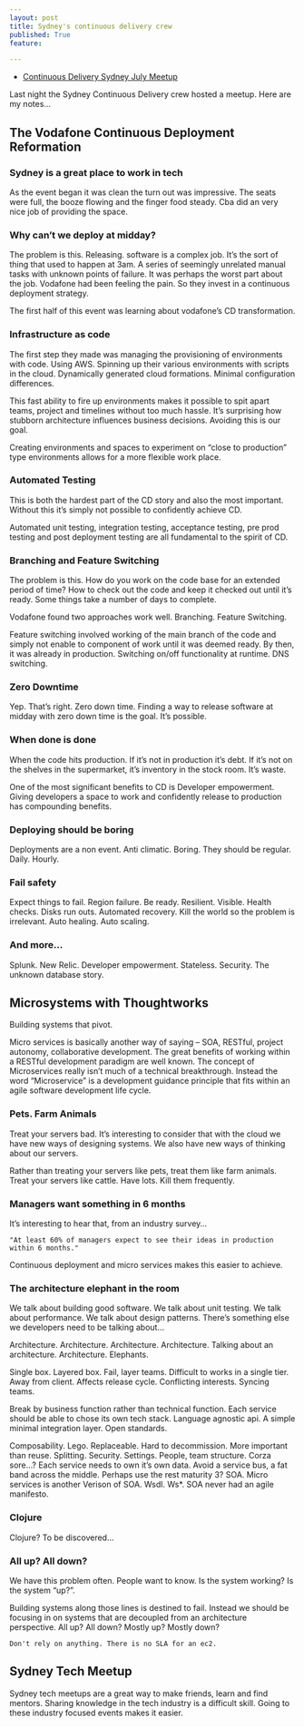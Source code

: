 ```yaml
---
layout: post
title: Sydney's continuous delivery crew
published: True
feature: 

---
```


*   [Continuous Delivery Sydney July Meetup](http://www.meetup.com/Continuous-Delivery-Sydney/events/181191512/)

Last night the Sydney Continuous Delivery crew hosted a meetup. Here are my notes…

## The Vodafone Continuous Deployment Reformation

### Sydney is a great place to work in tech

As the event began it was clean the turn out was impressive. The seats were full, the booze flowing and the finger food steady. Cba did an very nice job of providing the space.

### Why can’t we deploy at midday?

The problem is this. Releasing. software is a complex job. It’s the sort of thing that used to happen at 3am. A series of seemingly unrelated manual tasks with unknown points of failure. It was perhaps the worst part about the job. Vodafone had been feeling the pain. So they invest in a continuous deployment strategy.

The first half of this event was learning about vodafone’s CD transformation.

### Infrastructure as code

The first step they made was managing the provisioning of environments with code. Using AWS. Spinning up their various environments with scripts in the cloud. Dynamically generated cloud formations. Minimal configuration differences.

This fast ability to fire up environments makes it possible to spit apart teams, project and timelines without too much hassle. It’s surprising how stubborn architecture influences business decisions. Avoiding this is our goal.

Creating environments and spaces to experiment on “close to production” type environments allows for a more flexible work place.

### Automated Testing

This is both the hardest part of the CD story and also the most important. Without this it’s simply not possible to confidently achieve CD.

Automated unit testing, integration testing, acceptance testing, pre prod testing and post deployment testing are all fundamental to the spirit of CD.

### Branching and Feature Switching

The problem is this. How do you work on the code base for an extended period of time? How to check out the code and keep it checked out until it’s ready. Some things take a number of days to complete.

Vodafone found two approaches work well. Branching. Feature Switching.

Feature switching involved working of the main branch of the code and simply not enable to component of work until it was deemed ready. By then, it was already in production. Switching on/off functionality at runtime. DNS switching.

### Zero Downtime

Yep. That’s right. Zero down time. Finding a way to release software at midday with zero down time is the goal. It’s possible.

### When done is done

When the code hits production. If it’s not in production it’s debt. If it’s not on the shelves in the supermarket, it’s inventory in the stock room. It’s waste.

One of the most significant benefits to CD is Developer empowerment. Giving developers a space to work and confidently release to production has compounding benefits.

### Deploying should be boring

Deployments are a non event. Anti climatic. Boring. They should be regular. Daily. Hourly.

### Fail safety

Expect things to fail. Region failure. Be ready. Resilient. Visible. Health checks. Disks run outs. Automated recovery. Kill the world so the problem is irrelevant. Auto healing. Auto scaling.

### And more…

Splunk. New Relic. Developer empowerment. Stateless. Security. The unknown database story.

## Microsystems with Thoughtworks

Building systems that pivot.

Micro services is basically another way of saying – SOA, RESTful, project autonomy, collaborative development. The great benefits of working within a RESTful development paradigm are well known. The concept of Microservices really isn’t much of a technical breakthrough. Instead the word “Microservice” is a development guidance principle that fits within an agile software development life cycle.

### Pets. Farm Animals

Treat your servers bad. It’s interesting to consider that with the cloud we have new ways of designing systems. We also have new ways of thinking about our servers.

Rather than treating your servers like pets, treat them like farm animals. Treat your servers like cattle. Have lots. Kill them frequently.

### Managers want something in 6 months

It’s interesting to hear that, from an industry survey…

    "At least 60% of managers expect to see their ideas in production within 6 months."

Continuous deployment and micro services makes this easier to achieve.

### The architecture elephant in the room

We talk about building good software. We talk about unit testing. We talk about performance. We talk about design patterns. There’s something else we developers need to be talking about…

Architecture. Architecture. Architecture. Architecture. Talking about an architecture. Architecture. Elephants.

Single box. Layered box. Fail, layer teams. Difficult to works in a single tier. Away from client. Affects release cycle. Conflicting interests. Syncing teams.

Break by business function rather than technical function. Each service should be able to chose its own tech stack. Language agnostic api. A simple minimal integration layer. Open standards.

Composability. Lego. Replaceable. Hard to decommission. More important than reuse. Splitting. Security. Settings. People, team structure. Corza sore…? Each service needs to own it’s own data. Avoid a service bus, a fat band across the middle. Perhaps use the rest maturity 3? SOA. Micro services is another Verison of SOA. Wsdl. Ws*. SOA never had an agile manifesto.

### Clojure

Clojure? To be discovered…

### All up? All down?

We have this problem often. People want to know. Is the system working? Is the system “up?”.

Building systems along those lines is destined to fail. Instead we should be focusing in on systems that are decoupled from an architecture perspective. All up? All down? Mostly up? Mostly down?

    Don't rely on anything. There is no SLA for an ec2.

## Sydney Tech Meetup

Sydney tech meetups are a great way to make friends, learn and find mentors. Sharing knowledge in the tech industry is a difficult skill. Going to these industry focused events makes it easier.